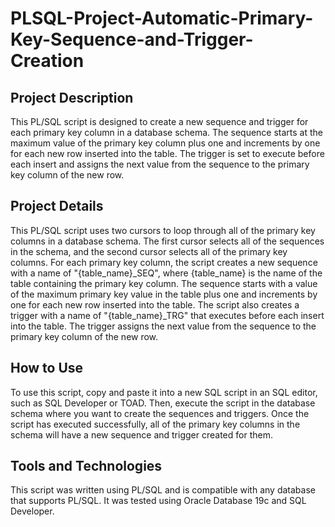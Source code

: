 # PLSQL-Project-Automatic-Primary-Key-Sequence-and-Trigger-Creation
## Project Description

This PL/SQL script is designed to create a new sequence and trigger for each primary key column in a database schema. The sequence starts at the maximum value of the primary key column plus one and increments by one for each new row inserted into the table. The trigger is set to execute before each insert and assigns the next value from the sequence to the primary key column of the new row.

## Project Details

This PL/SQL script uses two cursors to loop through all of the primary key columns in a database schema. The first cursor selects all of the sequences in the schema, and the second cursor selects all of the primary key columns. For each primary key column, the script creates a new sequence with a name of "{table_name}_SEQ", where {table_name} is the name of the table containing the primary key column. The sequence starts with a value of the maximum primary key value in the table plus one and increments by one for each new row inserted into the table. The script also creates a trigger with a name of "{table_name}_TRG" that executes before each insert into the table. The trigger assigns the next value from the sequence to the primary key column of the new row.

## How to Use

To use this script, copy and paste it into a new SQL script in an SQL editor, such as SQL Developer or TOAD. Then, execute the script in the database schema where you want to create the sequences and triggers. Once the script has executed successfully, all of the primary key columns in the schema will have a new sequence and trigger created for them.

## Tools and Technologies

This script was written using PL/SQL and is compatible with any database that supports PL/SQL. It was tested using Oracle Database 19c and SQL Developer.
